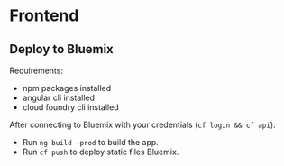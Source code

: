 # Frontend

## Deploy to Bluemix

Requirements:
- npm packages installed
- angular cli installed
- cloud foundry cli installed

After connecting to Bluemix with your credentials (`cf login && cf api`):

- Run `ng build -prod` to build the app.
- Run `cf push` to deploy static files Bluemix.
